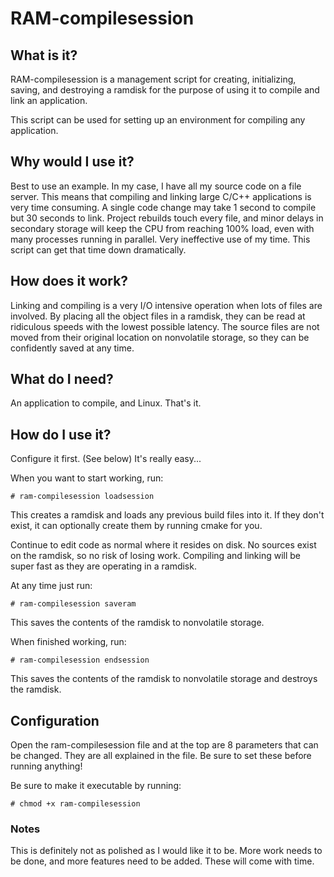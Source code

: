 RAM-compilesession
=====================

## What is it?
RAM-compilesession is a management script for creating, initializing, saving, and destroying a ramdisk for the purpose of using it to compile and link an application.

This script can be used for setting up an environment for compiling any application.

## Why would I use it?

Best to use an example.
In my case, I have all my source code on a file server. This means that compiling and linking large C/C++ applications is very time consuming. A single code change may take 1 second to compile but 30 seconds to link. Project rebuilds touch every file, and minor delays in secondary storage will keep the CPU from reaching 100% load, even with many processes running in parallel. Very ineffective use of my time. This script can get that time down dramatically.

## How does it work?

Linking and compiling is a very I/O intensive operation when lots of files are involved. By placing all the object files in a ramdisk, they can be read at ridiculous speeds with the lowest possible latency. The source files are not moved from their original location on nonvolatile storage, so they can be confidently saved at any time.

## What do I need?

An application to compile, and Linux. That's it.

## How do I use it?

Configure it first. (See below) It's really easy...

When you want to start working, run:

    # ram-compilesession loadsession

This creates a ramdisk and loads any previous build files into it.
If they don't exist, it can optionally create them by running cmake for you.

Continue to edit code as normal where it resides on disk. No sources exist on the ramdisk, so no risk of losing work.
Compiling and linking will be super fast as they are operating in a ramdisk.

At any time just run:

    # ram-compilesession saveram

This saves the contents of the ramdisk to nonvolatile storage.

When finished working, run:

    # ram-compilesession endsession

This saves the contents of the ramdisk to nonvolatile storage and destroys the ramdisk.

## Configuration

Open the ram-compilesession file and at the top are 8 parameters that can be changed.
They are all explained in the file. Be sure to set these before running anything!

Be sure to make it executable by running:

    # chmod +x ram-compilesession

### Notes

This is definitely not as polished as I would like it to be. More work needs to be done, and more features need to be added. These will come with time.
